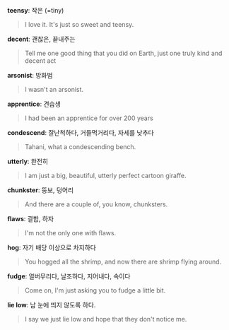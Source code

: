 **teensy**: 작은 (=tiny)
> I love it. It's just so sweet and teensy.

**decent**: 괜찮은, 끝내주는
> Tell me one good thing that you did on Earth, just one truly kind and decent act

**arsonist**: 방화범
> I wasn't an arsonist.

**apprentice**: 견습생
> I had been an apprentice for over 200 years
  
**condescend**: 잘난척하다, 거들먹거리다, 자세를 낮추다
> Tahani, what a condescending bench.

**utterly**: 완전히
> I am just a big, beautiful, utterly perfect cartoon giraffe.

**chunkster**: 뚱보, 덩어리
> And there are a couple of, you know, chunksters.

**flaws**: 결함, 하자
> I'm not the only one with flaws.

**hog**: 자기 배당 이상으로 차지하다
> You hogged all the shrimp, and now there are shrimp flying around.

**fudge**: 얼버무리다, 날조하다, 지어내다, 속이다
> Come on, I'm just asking you to fudge a little bit.

**lie low**: 남 눈에 띄지 않도록 하다.
> I say we just lie low and hope that they don't notice me.
